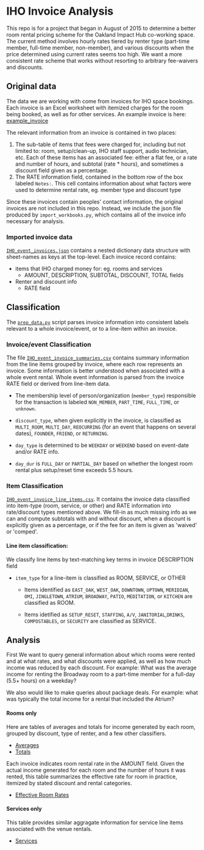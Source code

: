 # IHO Invoice Analysis

This repo is for a project that began in August of 2015 to determine a better room rental pricing scheme for
the Oakland Impact Hub co-working space.  The current method involves hourly rates tiered by renter type (part-time member,  full-time member, non-member), and various discounts when the price determined using current rates seems too high.  We want a more consistent rate scheme that works without resorting to arbitrary fee-waivers and discounts.

## Original data
The data we are working with come from invoices for IHO space bookings.  Each invoice is an Excel worksheet with itemized charges for the room being booked, as well as for other services.  An example invoice is here:  [example_invoice](example_invoice.pdf)

The relevant information from an invoice is contained in two places:
  1. The sub-table of items that fees were charged for, including but not limited to: room, setup/clean-up, IHO staff support, audio technician, etc.  Each of these items has an associated fee: either a flat fee, or a rate and number of hours, and subtotal (rate * hours), and sometimes a discount field given as a percentage.
  2. The RATE information field, contained in the bottom row of the box labeled `Notes:`. This cell contains information about what factors were used to determine rental rate, eg. member type and discount type


Since these invoices contain peoples' contact information, the original invoices are not included in this repo.  Instead, we include the json file produced by `import_workbooks.py`, which contains all of the invoice info necessary for analysis.

### Imported invoice data
[`IHO_event_invoices.json`](IHO_event_invoices.json) contains a nested dictionary data structure with sheet-names as keys at the top-level.
Each invoice record contains:
* items that IHO charged money for: eg. rooms and services
  - AMOUNT, DESCRIPTION, SUBTOTAL, DISCOUNT, TOTAL fields
* Renter and discount info
  - RATE field  


## Classification
The [`prep_data.py`](prep_data.py) script parses invoice information into consistent labels relevant to a whole invoice/event, or to a line-item within an invoice.

### Invoice/event Classification
The file [`IHO_event_invoice_summaries.csv`](IHO_event_invoice_summaries.csv) contains summary information from the line items grouped by invoice, where each row represents an invoice.  Some information is better understood when associated with a whole event rental.  Whole event information is parsed from the invoice RATE field or derived from line-item data.
  
  * The membership level of person/organization (`member_type`) responsible for the transaction is labeled `NON_MEMBER`, `PART_TIME`, `FULL_TIME`, or `unknown`.
  
  * `discount_type`, when given explicitly in the invoice, is classified as `MULTI_ROOM`, `MULTI_DAY`, `REOCURRING` (for an event that happens on several dates), `FOUNDER`, `FRIEND`, or `RETURNING`.
   
  * `day_type` is determined to be `WEEKDAY` or `WEEKEND` based on event-date and/or RATE info.
  
  * `day_dur` is `FULL_DAY` or `PARTIAL_DAY` based on whether the longest room rental plus setup/reset time exceeds 5.5 hours. 

### Item Classification
[`IHO_event_invoice_line_items.csv`](IHO_event_invoice_line_items.csv).  It contains the invoice data classified into item-type (room, service, or other) and RATE information into rate/discount types mentioned above.  We fill-in as much missing info as we can and compute subtotals with and without discount, when a discount is explicitly given as a percentage, or if the fee for an item is given as 'waived' or 'comped'.

#### Line item classification:
We classify line items by text-matching key terms in invoice DESCRIPTION field 
* `item_type` for a line-item is classified as ROOM, SERVICE, or OTHER
  * Items identified as `EAST_OAK`, `WEST_OAK`, `DOWNTOWN`, `UPTOWN`, `MERIDIAN`, `OMI`, `JINGLETOWN`, `ATRIUM`, `BROADWAY`, `PATIO`, `MEDITATION`, or `KITCHEN` are classified as ROOM.
   
  * Items idetified as `SETUP_RESET`, `STAFFING`, `A/V`, `JANITORIAL`,`DRINKS`, `COMPOSTABLES`, or `SECURITY` are classified as SERVICE.
  


## Analysis
First We want to query general information about which rooms were rented and at what rates, and what discounts were applied, as well as how much income was reduced by each discount.  For example: What was the average income for renting the Broadway room to a part-time member for a full-day (5.5+ hours) on a weekday?

We also would like to make queries about package deals.  For example: what was typically the total income for a rental that included the Atrium?



#### Rooms only
Here are tables of averages and totals for income generated by each room, grouped by discount, type of renter, and a few other classifiers.
  * [Averages](IHO_pricing_rooms_only_avg.csv)
  * [Totals](IHO_pricing_rooms_only_sum.csv)

Each invoice indicates room rental rate in the AMOUNT field. Given the actual income generated for each room and the number of hours it was rented, this table summarizes the effective rate for room in practice, itemized by stated discount and rental categories.
  * [Effective Room Rates](IHO_pricing_effective_room_rates.csv)

#### Services only
This table provides similar aggragate information for service line items associated with the venue rentals.
  * [Services](IHO_pricing_services_only.csv)
